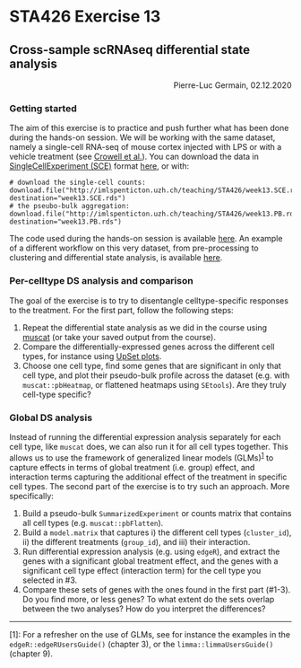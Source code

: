 # STA426 Exercise 13

## Cross-sample scRNAseq differential state analysis

<p align="right">Pierre-Luc Germain, 02.12.2020</p>

### Getting started

The aim of this exercise is to practice and push further what has been done during the hands-on session. We will be working with the same dataset, namely a single-cell RNA-seq of mouse cortex injected with LPS or with a vehicle treatment (see [Crowell et al.](https://www.nature.com/articles/s41467-020-19894-4)). You can download the data in [SingleCellExperiment (SCE)](https://bioconductor.org/packages/release/bioc/vignettes/SingleCellExperiment/inst/doc/intro.html) format [here](http://imlspenticton.uzh.ch/teaching/STA426/), or with:

```
# download the single-cell counts:
download.file("http://imlspenticton.uzh.ch/teaching/STA426/week13.SCE.rds", destination="week13.SCE.rds")
# the pseubo-bulk aggregation:
download.file("http://imlspenticton.uzh.ch/teaching/STA426/week13.PB.rds", destination="week13.PB.rds")
```

The code used during the hands-on session is available [here](workflow.Rmd). An example of a different workflow on this very dataset, from pre-processing to clustering and differential state analysis, is available [here](http://htmlpreview.github.io/?https://github.com/HelenaLC/BC2_2019-workshop_multi-scRNA-seq/blob/master/LPS/docs/index.html).

### Per-celltype DS analysis and comparison

The goal of the exercise is to try to disentangle celltype-specific responses to the treatment. For the first part, follow the following steps:

1. Repeat the differential state analysis as we did in the course using [muscat](https://bioconductor.org/packages/release/bioc/html/muscat.html) (or take your saved output from the course).
2. Compare the differentially-expressed genes across the different cell types, for instance using [UpSet plots](https://cran.r-project.org/web/packages/UpSetR/index.html).
3. Choose one cell type, find some genes that are significant in only that cell type, and plot their pseudo-bulk profile across the dataset (e.g. with `muscat::pbHeatmap`, or flattened heatmaps using `SEtools`). Are they truly cell-type specific?

### Global DS analysis

Instead of running the differential expression analysis separately for each cell type, like `muscat` does, we can also run it for all cell types together. This allows us to use the framework of generalized linear models (GLMs)<sup>[1](#f1)</sup> to capture effects in terms of global treatment (i.e. group) effect, and interaction terms capturing the additional effect of the treatment in specific cell types. The second part of the exercise is to try such an approach. More specifically:

1. Build a pseudo-bulk `SummarizedExperiment` or counts matrix that contains all cell types (e.g. `muscat::pbFlatten`).
2. Build a `model.matrix` that captures i) the different cell types (`cluster_id`), ii) the different treatments (`group_id`), and iii) their interaction.
3. Run differential expression analysis (e.g. using `edgeR`), and extract the genes with a significant global treatment effect, and the genes with a significant cell type effect (interaction term) for the cell type you selected in #3.
4. Compare these sets of genes with the ones found in the first part (#1-3). Do you find more, or less genes? To what extent do the sets overlap between the two analyses? How do you interpret the differences?

***

<a name="f1">[1]</a>: 
For a refresher on the use of GLMs, see for instance the examples in the `edgeR::edgeRUsersGuide()` (chapter 3), or the `limma::limmaUsersGuide()` (chapter 9).
